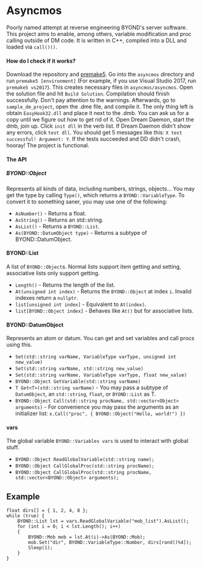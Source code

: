 # Asyncmos
Poorly named attempt at reverse engineering BYOND's server software. This project aims to enable, among others, variable modification and proc calling outside of DM code. It is written in C++, compiled into a DLL and loaded via `call()()`.

#### How do I check if it works?
Download the repository and [premake5](https://premake.github.io/download.html). Go into the `asyncmos` directory and run `premake5 [environment]` (For example, if you use Visual Studio 2017, run `premake5 vs2017`). This creates necessary files in `asyncmos/asyncmos`. Open the solution file and hit `Build Solution`. Compilation should finish successfully. Don't pay attention to the warnings.
Afterwards, go to `sample_dm_project`, open the .dme file, and compile it. The only thing left is obtain `EasyHook32.dll` and place it next to the .dmb. You can ask us for a copy until we figure out how to get rid of it.
Open Dream Daemon, start the dmb, join up. Click `init dll` in the verb list. If Dream Daemon didn't show any errors, click `test dll`. You should get 5 messages like this: `X test successful! Argument: Y`. If the tests succeeded and DD didn't crash, hooray! The project is functional.

#### The API
##### BYOND::Object
Represents all kinds of data, including numbers, strings, objects... You may get the type by calling `Type()`, which returns a `BYOND::VariableType`. To convert it to something saner, you may use one of the following:
* `AsNumber()` - Returns a float.
* `AsString()` - Returns an std::string.
* `AsList()` - Returns a `BYOND::List`.
* `As(BYOND::DatumObject type)` - Returns a subtype of BYOND::DatumObject.

#### BYOND::List
A list of `BYOND::Object`s. Normal lists support item getting and setting, associative lists only support getting.
* `Length()` - Returns the length of the list.
* `At(unsigned int index)` - Returns the `BYOND::Object` at index `i`. Invalid indexes return a `nullptr`.
* `list[unsigned int index]` - Equivalent to `At(index)`.
* `list[BYOND::Object index]` - Behaves like `At()` but for associative lists.

#### BYOND::DatumObject
Represents an atom or datum. You can get and set variables and call procs using this.
* `Set(std::string varName, VariableType varType, unsigned int new_value)`
* `Set(std::string varName, std::string new_value)`
* `Set(std::string varName, VariableType varType, float new_value)`
* `BYOND::Object GetVariable(std::string varName)`
* `T Get<T>(std::string varName)` - You may pass a subtype of `DatumObject`, an `std::string`, `float`, or `BYOND::List` as T.
* `BYOND::Object Call(std::string procName, std::vector<Object> arguments)` - For convenience you may pass the arguments as an initializer list: `x.Call("proc", { BYOND::Object("Hello, world!") })`

#### vars
The global variable `BYOND::Variables vars` is used to interact with global stuff.
* `BYOND::Object ReadGlobalVariable(std::string name);`
* `BYOND::Object CallGlobalProc(std::string procName);`
* `BYOND::Object CallGlobalProc(std::string procName, std::vector<BYOND::Object> arguments);`

## Example
	float dirs[] = { 1, 2, 4, 8 };
	while (true) {
		BYOND::List lst = vars.ReadGlobalVariable("mob_list").AsList();
		for (int i = 0; i < lst.Length(); i++)
		{
			BYOND::Mob mob = lst.At(i)->As(BYOND::Mob);
			mob.Set("dir", BYOND::VariableType::Number, dirs[rand()%4]);
			Sleep(1);
		}
	}